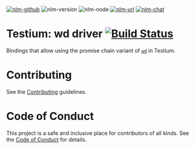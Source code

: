 [![nlm-github](https://img.shields.io/badge/github-testiumjs%2Ftestium--driver--wd%2Fissues-F4D03F?logo=github&logoColor=white)](https://github.com/testiumjs/testium-driver-wd/issues)
![nlm-version](https://img.shields.io/badge/version-4.1.4-blue?logo=version&logoColor=white)
![nlm-node](https://img.shields.io/badge/node-%3E%3D10.13-blue?logo=node.js&logoColor=white)
[![nlm-url](https://img.shields.io/badge/url-https%3A%2F%2Fgithub.com%2Ftestiumjs%2Ftestium--driver--wd%2Fissues-F4D03F)](https://github.com/testiumjs/testium-driver-wd/issues)
[![nlm-chat](https://img.shields.io/badge/chat-http%3A%2F%2Fsignup.testiumjs.com%2F-F4D03F?logo=chat&logoColor=white)](http://signup.testiumjs.com/)
# Testium: wd driver  [![Build Status](https://travis-ci.com/testiumjs/testium-driver-wd.svg?branch=master)](https://travis-ci.com/testiumjs/testium-driver-wd)

Bindings that allow using the promise chain variant of [`wd`](https://github.com/admc/wd/) in Testium.

# Contributing

See the [Contributing](CONTRIBUTING.md) guidelines.

# Code of Conduct
This project is a safe and inclusive place
for contributors of all kinds.
See the [Code of Conduct](CODE_OF_CONDUCT.md)
for details.
